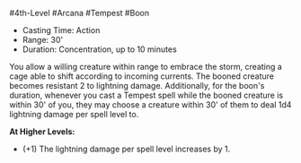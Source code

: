 #4th-Level #Arcana #Tempest #Boon
 
- Casting Time: Action
- Range: 30'
- Duration: Concentration, up to 10 minutes  

You allow a willing creature within range to embrace the storm, creating a cage able to shift according to incoming currents. The booned creature becomes resistant 2 to lightning damage.
Additionally, for the boon's duration, whenever you cast a Tempest spell while the booned creature is within 30' of you, they may choose a creature within 30' of them to deal 1d4 lightning damage per spell level to.
 
**At Higher Levels:** 
* (+1) The lightning damage per spell level increases by 1.